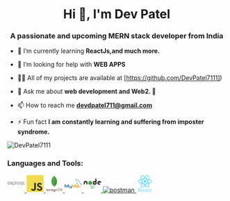 <h1 align="center">Hi 👋, I'm Dev Patel</h1>
<h3 align="center">A passionate and upcoming MERN stack developer from India</h3>


- 🌱 I’m currently learning **ReactJs,and much more.**

- 🤝 I’m looking for help with **WEB APPS**

- 👨‍💻 All of my projects are available at [https://github.com/DevPatel7111])

- 💬 Ask me about **web development and Web2. 💜**


- 📫 How to reach me **devdpatel711@gmail.com**

- ⚡ Fun fact **I am constantly learning and suffering from imposter syndrome.**



<p align="left"> <img src="https://komarev.com/ghpvc/?username=DevPatel7111&label=Profile%20views&color=0e75b6&style=flat" alt="DevPatel7111" /> </p>

<p align="left><img src="https://github-profile-trophy.vercel.app/?DevPatel7111=ryo-ma&theme=dark_lover"/></p>

<h3 align="left">Languages and Tools:</h3>
<p align="left">   </a> <a href="https://expressjs.com" target="_blank" rel="noreferrer"> <img src="https://raw.githubusercontent.com/devicons/devicon/master/icons/express/express-original-wordmark.svg" alt="express" width="40" height="40"/> </a>   <a href="https://developer.mozilla.org/en-US/docs/Web/JavaScript" target="_blank" rel="noreferrer"> <img src="https://raw.githubusercontent.com/devicons/devicon/master/icons/javascript/javascript-original.svg" alt="javascript" width="40" height="40"/> </a> <a href="https://www.mongodb.com/" target="_blank" rel="noreferrer"> <img src="https://raw.githubusercontent.com/devicons/devicon/master/icons/mongodb/mongodb-original-wordmark.svg" alt="mongodb" width="40" height="40"/> </a> <a href="https://www.mysql.com/" target="_blank" rel="noreferrer"> <img src="https://raw.githubusercontent.com/devicons/devicon/master/icons/mysql/mysql-original-wordmark.svg" alt="mysql" width="40" height="40"/> </a> <a href="https://nodejs.org" target="_blank" rel="noreferrer"> <img src="https://raw.githubusercontent.com/devicons/devicon/master/icons/nodejs/nodejs-original-wordmark.svg" alt="nodejs" width="40" height="40"/> </a> <a href="https://postman.com" target="_blank" rel="noreferrer"> <img src="https://www.vectorlogo.zone/logos/getpostman/getpostman-icon.svg" alt="postman" width="40" height="40"/> </a> <a href="https://reactjs.org/" target="_blank" rel="noreferrer"> <img src="https://raw.githubusercontent.com/devicons/devicon/master/icons/react/react-original-wordmark.svg" alt="react" width="40" height="40"/> </a> 
<br><br>
